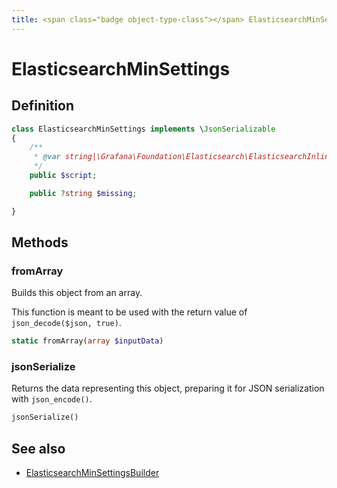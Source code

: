 ```yaml
---
title: <span class="badge object-type-class"></span> ElasticsearchMinSettings
---
```

# <span class="badge object-type-class"></span> ElasticsearchMinSettings

## Definition

```php
class ElasticsearchMinSettings implements \JsonSerializable
{
    /**
     * @var string|\Grafana\Foundation\Elasticsearch\ElasticsearchInlineScript
     */
    public $script;

    public ?string $missing;

}
```
## Methods

### <span class="badge object-method"></span> fromArray

Builds this object from an array.

This function is meant to be used with the return value of `json_decode($json, true)`.

```php
static fromArray(array $inputData)
```

### <span class="badge object-method"></span> jsonSerialize

Returns the data representing this object, preparing it for JSON serialization with `json_encode()`.

```php
jsonSerialize()
```

## See also

 * <span class="badge builder"></span> [ElasticsearchMinSettingsBuilder](./builder-ElasticsearchMinSettingsBuilder.md)
